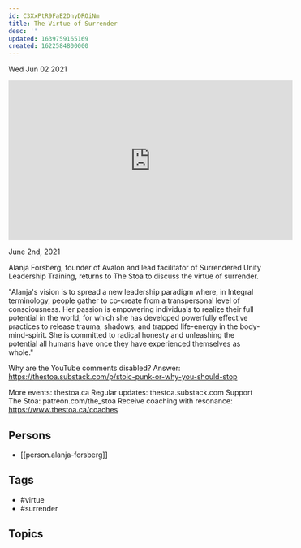 ```yaml
---
id: C3XxPtR9FaE2DnyDROiNm
title: The Virtue of Surrender
desc: ''
updated: 1639759165169
created: 1622584800000
---
```





Wed Jun 02 2021

<iframe width="560" height="315" src="https://www.youtube.com/embed/7xXlf_1fZVc" title="The Virtue of Surrender w/ Alanja Forsberg" frameborder="0" allow="accelerometer; autoplay; clipboard-write; encrypted-media; gyroscope; picture-in-picture" allowfullscreen ></iframe>

June 2nd, 2021

Alanja Forsberg, founder of Avalon and lead facilitator of Surrendered Unity Leadership Training, returns to The Stoa to discuss the virtue of surrender.
 
"Alanja's vision is to spread a new leadership paradigm where, in Integral terminology, people gather to co-create from a transpersonal level of consciousness. Her passion is empowering individuals to realize their full potential in the world, for which she has developed powerfully effective practices to release trauma, shadows, and trapped life-energy in the body-mind-spirit. She is committed to radical honesty and unleashing the potential all humans have once they have experienced themselves as whole."

Why are the YouTube comments disabled? Answer: https://thestoa.substack.com/p/stoic-punk-or-why-you-should-stop

More events: thestoa.ca
Regular updates: thestoa.substack.com
Support The Stoa: patreon.com/the_stoa
Receive coaching with resonance: https://www.thestoa.ca/coaches

## Persons

- [[person.alanja-forsberg]]

## Tags

- #virtue
- #surrender

## Topics



